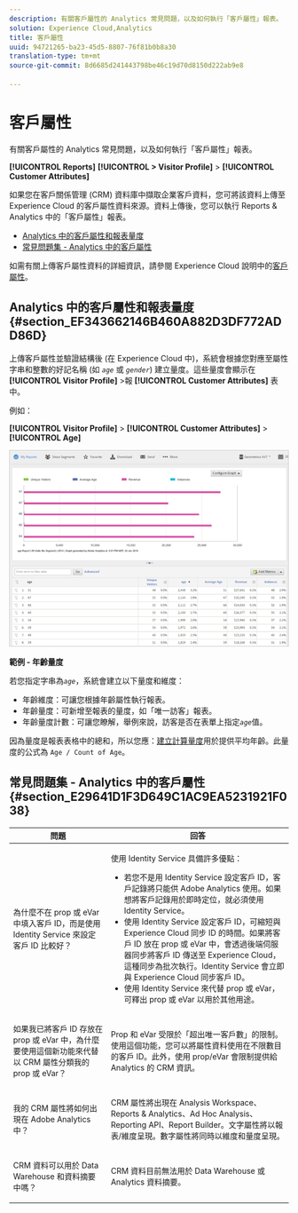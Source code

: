 ```yaml
---
description: 有關客戶屬性的 Analytics 常見問題，以及如何執行「客戶屬性」報表。
solution: Experience Cloud,Analytics
title: 客戶屬性
uuid: 94721265-ba23-45d5-8807-76f81b0b8a30
translation-type: tm+mt
source-git-commit: 8d6685d241443798be46c19d70d8150d222ab9e8

---
```



# 客戶屬性

有關客戶屬性的 Analytics 常見問題，以及如何執行「客戶屬性」報表。

**[!UICONTROL Reports]** **[!UICONTROL > Visitor Profile]** > **[!UICONTROL Customer Attributes]**

如果您在客戶關係管理 (CRM) 資料庫中擷取企業客戶資料，您可將該資料上傳至 Experience Cloud 的客戶屬性資料來源。資料上傳後，您可以執行 Reports &amp; Analytics 中的「客戶屬性」報表。

* [Analytics 中的客戶屬性和報表量度](/help/components/c-variables/dimensionslist/reports-customer-attributes.md#section_EF343662146B460A882D3DF772ADD86D)
* [常見問題集 - Analytics 中的客戶屬性](/help/components/c-variables/dimensionslist/reports-customer-attributes.md#section_E29641D1F3D649C1AC9EA5231921F038)

如需有關上傳客戶屬性資料的詳細資訊，請參閱 Experience Cloud 說明中的[客戶屬性](https://docs.adobe.com/content/help/zh-Hant/core-services/interface/customer-attributes/attributes.html)。

## Analytics 中的客戶屬性和報表量度 {#section_EF343662146B460A882D3DF772ADD86D}

上傳客戶屬性並驗證結構後 (在 Experience Cloud 中)，系統會根據您對應至屬性字串和整數的好記名稱 (如 *`age`* 或 *`gender`*) 建立量度。這些量度會顯示在 **[!UICONTROL Visitor Profile]** >報 **[!UICONTROL Customer Attributes]** 表中。

例如：

**[!UICONTROL Visitor Profile]** > **[!UICONTROL Customer Attributes]** > **[!UICONTROL Age]**

![](assets/report_age.png)

**範例 - 年齡量度**

若您指定字串為&#x200B;*`age`*，系統會建立以下量度和維度：

* 年齡維度：可讓您根據年齡屬性執行報表。
* 年齡量度：可新增至報表的量度，如「唯一訪客」報表。
* 年齡量度計數：可讓您瞭解，舉例來說，訪客是否在表單上指定&#x200B;*`age`*&#x200B;值。

因為量度是報表表格中的總和，所以您應：[建立計算量度](https://docs.adobe.com/content/help/zh-Hant/analytics/components/calculated-metrics/cm-overview.html)用於提供平均年齡。此量度的公式為 `Age / Count of Age`。

## 常見問題集 - Analytics 中的客戶屬性 {#section_E29641D1F3D649C1AC9EA5231921F038}

<table id="table_88631069013B408EBB0A810657662B36"> 
 <thead> 
  <tr> 
   <th colname="col1" class="entry"> 問題 </th> 
   <th colname="col2" class="entry"> 回答 </th> 
  </tr> 
 </thead>
 <tbody> 
  <tr> 
   <td colname="col1"> <p>為什麼不在 prop 或 eVar 中填入客戶 ID，而是使用 Identity Service 來設定客戶 ID 比較好？ </p> </td> 
   <td colname="col2"> <p>使用 Identity Service 具備許多優點： </p> 
    <ul id="ul_5D3659604D43419F9CA5920B4F93728E"> 
     <li id="li_BA2EF0715C5A47EFAFA7191CFAD088A4">若您不是用 Identity Service 設定客戶 ID，客戶記錄將只能供 Adobe Analytics 使用。如果想將客戶記錄用於即時定位，就必須使用 Identity Service。 </li> 
     <li id="li_228358684E474A298E39578D427BF932">使用 Identity Service 設定客戶 ID，可縮短與 Experience Cloud 同步 ID 的時間。如果將客戶 ID 放在 prop 或 eVar 中，會透過後端伺服器同步將客戶 ID 傳送至 Experience Cloud，這種同步為批次執行。Identity Service 會立即與 Experience Cloud 同步客戶 ID。 </li> 
     <li id="li_BCF28219E4014FCF9F747C3D8D270526"> 使用 Identity Service 來代替 prop 或 eVar，可釋出 prop 或 eVar 以用於其他用途。 </li> 
    </ul> </td> 
  </tr> 
  <tr> 
   <td colname="col1"> <p>如果我已將客戶 ID 存放在 prop 或 eVar 中，為什麼要使用這個新功能來代替以 CRM 屬性分類我的 prop 或 eVar？ </p> </td> 
   <td colname="col2"> <p>Prop 和 eVar 受限於「超出唯一客戶數」的限制。使用這個功能，您可以將屬性資料使用在不限數目的客戶 ID。此外，使用 prop/eVar 會限制提供給 Analytics 的 CRM 資訊。 </p> </td> 
  </tr> 
  <tr> 
   <td colname="col1"> <p>我的 CRM 屬性將如何出現在 Adobe Analytics 中？ </p> </td> 
   <td colname="col2"> <p>CRM 屬性將出現在 Analysis Workspace、Reports &amp; Analytics、Ad Hoc Analysis、Reporting API、Report Builder。文字屬性將以報表/維度呈現。數字屬性將同時以維度和量度呈現。 </p> </td> 
  </tr> 
  <tr> 
   <td colname="col1"> <p>CRM 資料可以用於 Data Warehouse 和資料摘要中嗎？ </p> </td> 
   <td colname="col2"> <p>CRM 資料目前無法用於 Data Warehouse 或 Analytics 資料摘要。 </p> </td> 
  </tr> 
 </tbody> 
</table>

